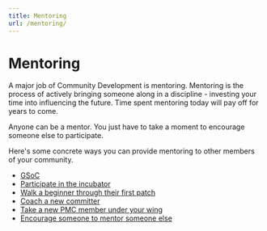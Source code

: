 ```yaml
---
title: Mentoring
url: /mentoring/
---
```


# Mentoring

A major job of Community Development is mentoring. Mentoring is the
process of actively bringing someone along in a discipline - investing
your time into influencing the future. Time spent mentoring today will
pay off for years to come.

Anyone can be a mentor. You just have to take a moment to encourage
someone else to participate.

Here's some concrete ways you can provide mentoring to other members of
your community.

- [GSoC](/gsoc/)
- [Participate in the incubator](https://incubator.apache.org/)
- [Walk a beginner through their first patch](/mentoring/firstpatch.html)
- [Coach a new committer](/mentoring/committer.html)
- [Take a new PMC member under your wing](/mentoring/pmc.html)
- [Encourage someone to mentor someone else](/mentoring/mentor.html)


